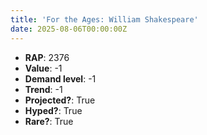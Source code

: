 ```yaml
---
title: 'For the Ages: William Shakespeare'
date: 2025-08-06T00:00:00Z
---
```

- **RAP**: 2376
- **Value**: -1
- **Demand level**: -1
- **Trend**: -1
- **Projected?**: True
- **Hyped?**: True
- **Rare?**: True
